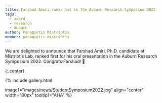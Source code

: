 ```yaml
---
title: Farshad Amiri ranks 1st in the Auburn Research Symposium 2022
tags:
  - award
  - research
  - Auburn
author: Panagiotis Mistriotis
member: panagiotis-mistriotis
---
```


We are delighted to announce that Farshad Amiri, Ph.D. candidate at Mistriotis Lab, ranked first for his oral presentation in the Auburn Research Symposium 2022. Congrats Farshad! 🎉

{:.center}


{%
  include gallery.html

  image1="images/news/StudentSymposium2022.jpg"
  align="center"
  width="80px"
  tooltip1="AHA"
%}
